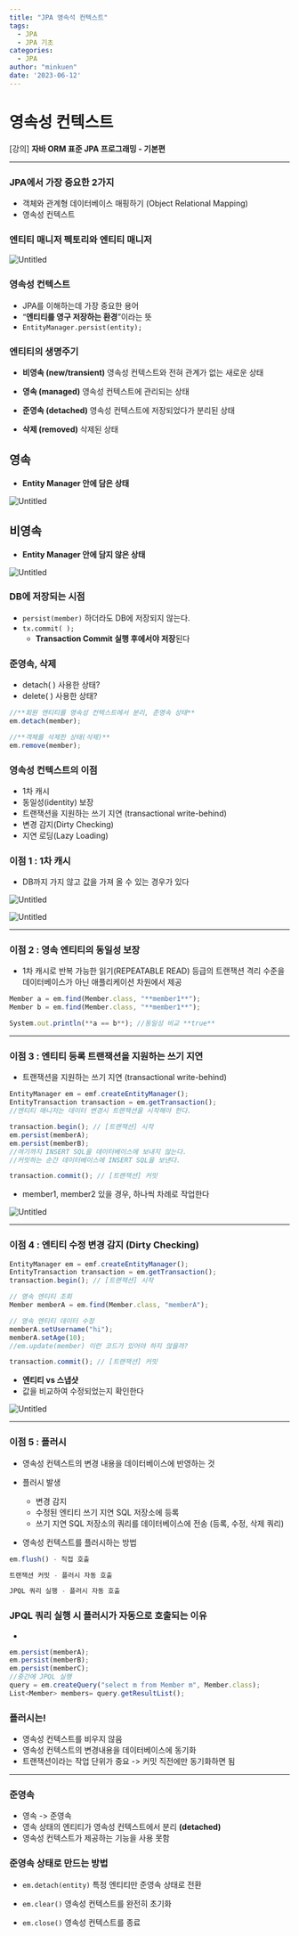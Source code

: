 ```yaml
---
title: "JPA 영속석 컨텍스트"
tags:
  - JPA
  - JPA 기초
categories:
  - JPA
author: "minkuen"
date: '2023-06-12'
---
```


# 영속성 컨텍스트

[강의] ****자바 ORM 표준 JPA 프로그래밍 - 기본편****

---

### JPA에서 가장 중요한 2가지

- 객체와 관계형 데이터베이스 매핑하기 (Object Relational Mapping)
- 영속성 컨텍스트

### 엔티티 매니저 펙토리와 엔티티 매니저

![Untitled](/images/jpa_em/Untitled.png)

### 영속성 컨텍스트

- JPA를 이해하는데 가장 중요한 용어
- “**엔티티를 영구 저장하는 환경**”이라는 뜻
- `EntityManager.persist(entity);`

### 엔티티의 생명주기

- **비영속 (new/transient)**
영속성 컨텍스트와 전혀 관계가 없는 새로운 상태

- **영속 (managed)**
영속성 컨텍스트에 관리되는 상태

- **준영속 (detached)**
영속성 컨텍스트에 저장되었다가 분리된 상태

- **삭제 (removed)**
삭제된 상태

## 영속

- **Entity Manager 안에 담은 상태**

![Untitled](/images/jpa_em/Untitled%201.png)

## 비영속

- **Entity Manager 안에 담지 않은 상태**

![Untitled](/images/jpa_em/Untitled%202.png)

### DB에 저장되는 시점

- `persist(member)` 하더라도 DB에 저장되지 않는다.
- `tx.commit( );`
    - **Transaction Commit 실행 후에서야 저장**된다

### 준영속, 삭제

- detach( ) 사용한 상태?
- delete( ) 사용한 상태?

```jsx
//**회원 엔티티를 영속성 컨텍스트에서 분리, 준영속 상태**
em.detach(member);

//**객체를 삭제한 상태(삭제)**
em.remove(member);
```

### 영속성 컨텍스트의 이점

- 1차 캐시
- 동일성(identity) 보장
- 트랜잭션을 지원하는 쓰기 지연 (transactional write-behind)
- 변경 감지(Dirty Checking)
- 지연 로딩(Lazy Loading)

### 이점 1 : 1차 캐시

- DB까지 가지 않고 값을 가져 올 수 있는 경우가 있다

![Untitled](/images/jpa_em/Untitled%203.png)

![Untitled](/images/jpa_em/Untitled%204.png)

---

### 이점 2 : 영속 엔티티의 동일성 보장

- 1차 캐시로 반복 가능한 읽기(REPEATABLE READ) 등급의 트랜잭션 격리 수준을 데이터베이스가 아닌 애플리케이션 차원에서 제공

```jsx
Member a = em.find(Member.class, "**member1**");
Member b = em.find(Member.class, "**member1**");

System.out.println(**a == b**); //동일성 비교 **true**
```

---

### 이점 3 : 엔티티 등록 트랜잭션을 지원하는 쓰기 지연

- 트랜잭션을 지원하는 쓰기 지연 (transactional write-behind)

```jsx
EntityManager em = emf.createEntityManager();
EntityTransaction transaction = em.getTransaction();
//엔티티 매니저는 데이터 변경시 트랜잭션을 시작해야 한다.

transaction.begin(); // [트랜잭션] 시작
em.persist(memberA);
em.persist(memberB);
//여기까지 INSERT SQL을 데이터베이스에 보내지 않는다.
//커밋하는 순간 데이터베이스에 INSERT SQL을 보낸다.

transaction.commit(); // [트랜잭션] 커밋
```

- member1, member2 있을 경우,  하나씩 차례로 작업한다

![Untitled](/images/jpa_em/Untitled%205.png)

---

### 이점 4 : 엔티티 수정 변경 감지 (Dirty Checking)

```jsx
EntityManager em = emf.createEntityManager();
EntityTransaction transaction = em.getTransaction();
transaction.begin(); // [트랜잭션] 시작

// 영속 엔티티 조회
Member memberA = em.find(Member.class, "memberA");

// 영속 엔티티 데이터 수정
memberA.setUsername("hi");
memberA.setAge(10);
//em.update(member) 이런 코드가 있어야 하지 않을까?

transaction.commit(); // [트랜잭션] 커밋
```

- **엔티티 vs 스냅샷**
- 값을 비교하여 수정되었는지 확인한다

![Untitled](/images/jpa_em/Untitled%206.png)

---

### 이점 5 : 플러시

- 영속성 컨텍스트의 변경 내용을 데이터베이스에 반영하는 것

- 플러시 발생
    - 변경 감지
    - 수정된 엔티티 쓰기 지연 SQL 저장소에 등록
    - 쓰기 지연 SQL 저장소의 쿼리를 데이터베이스에 전송
    (등록, 수정, 삭제 쿼리)

- 영속성 컨텍스트를 플러시하는 방법

```jsx
em.flush() - 직접 호출 

트랜잭션 커밋 - 플러시 자동 호출 

JPQL 쿼리 실행 - 플러시 자동 호출
```

### JPQL 쿼리 실행 시 플러시가 자동으로 호출되는 이유

- 

```jsx
em.persist(memberA);
em.persist(memberB);
em.persist(memberC);
//중간에 JPQL 실행
query = em.createQuery("select m from Member m", Member.class);
List<Member> members= query.getResultList();
```

### 플러시는!

- 영속성 컨텍스트를 비우지 않음
- 영속성 컨텍스트의 변경내용을 데이터베이스에 동기화
- 트랜잭션이라는 작업 단위가 중요 -> 커밋 직전에만 동기화하면 됨

---

### 준영속

- 영속 -> 준영속
- 영속 상태의 엔티티가 영속성 컨텍스트에서 분리 **(detached)**
- 영속성 컨텍스트가 제공하는 기능을 사용 못함

### 준영속 상태로 만드는 방법

- `em.detach(entity)`
특정 엔티티만 준영속 상태로 전환

- `em.clear()`
영속성 컨텍스트를 완전히 초기화

- `em.close()`
영속성 컨텍스트를 종료